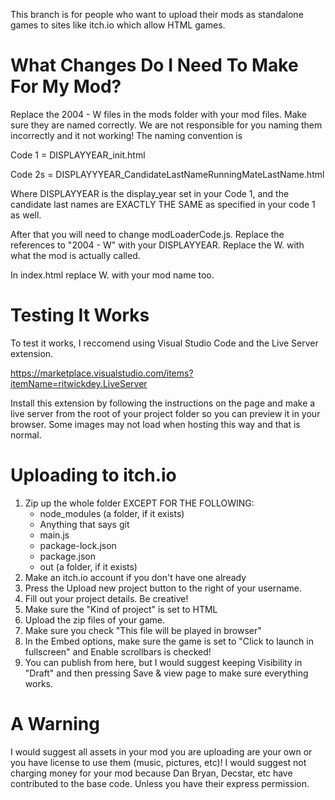This branch is for people who want to upload their mods as standalone games to sites like itch.io which allow HTML games.

# What Changes Do I Need To Make For My Mod?

Replace the 2004 - W files in the mods folder with your mod files. Make sure they are named correctly. We are not responsible for you naming them incorrectly and it not working! The naming convention is

Code 1 = DISPLAYYEAR_init.html

Code 2s = DISPLAYYYEAR_CandidateLastNameRunningMateLastName.html

Where DISPLAYYEAR is the display_year set in your Code 1, and the candidate last names are EXACTLY THE SAME as specified in your code 1 as well.

After that you will need to change modLoaderCode.js. Replace the references to "2004 - W" with your DISPLAYYEAR. Replace the W. with what the mod is actually called. 

In index.html replace W. with your mod name too.

# Testing It Works

To test it works, I reccomend using Visual Studio Code and the Live Server extension. 

https://marketplace.visualstudio.com/items?itemName=ritwickdey.LiveServer

Install this extension by following the instructions on the page and make a live server from the root of your project folder so you can preview it in your browser. Some images may not load when hosting this way and that is normal.

# Uploading to itch.io

1. Zip up the whole folder EXCEPT FOR THE FOLLOWING:
    - node_modules (a folder, if it exists)
    - Anything that says git
    - main.js
    - package-lock.json
    - package.json
    - out (a folder, if it exists)
2. Make an itch.io account if you don't have one already
3. Press the Upload new project button to the right of your username.
4. Fill out your project details. Be creative! 
5. Make sure the "Kind of project" is set to HTML
6. Upload the zip files of your game.
7. Make sure you check "This file will be played in browser"
8. In the Embed options, make sure the game is set to "Click to launch in fullscreen" and Enable scrollbars is checked!
9. You can publish from here, but I would suggest keeping Visibility in "Draft" and then pressing Save & view page to make sure everything works.

# A Warning

I would suggest all assets in your mod you are uploading are your own or you have license to use them (music, pictures, etc)! I would suggest not charging money for your mod because Dan Bryan, Decstar, etc have contributed to the base code. Unless you have their express permission.